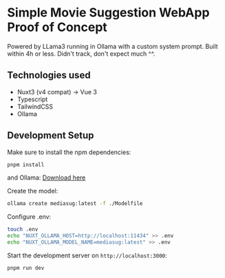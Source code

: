 # Simple Movie Suggestion WebApp Proof of Concept

Powered by LLama3 running in Ollama with a custom system prompt.
Built within 4h or less. Didn't track, don't expect much ^^.

## Technologies used

- Nuxt3 (v4 compat) -> Vue 3
- Typescript
- TailwindCSS
- Ollama

## Development Setup

Make sure to install the npm dependencies:

```bash
pnpm install
```

and Ollama: [Download here](https://ollama.com/)

Create the model:

```bash
ollama create mediasug:latest -f ./Modelfile
```

Configure .env:

```bash
touch .env
echo "NUXT_OLLAMA_HOST=http://localhost:11434" >> .env
echo "NUXT_OLLAMA_MODEL_NAME=mediasug:latest" >> .env
```

Start the development server on `http://localhost:3000`:

```bash
pnpm run dev
```
